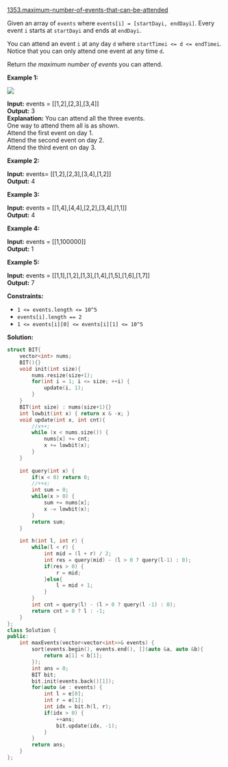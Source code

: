 [1353.maximum-number-of-events-that-can-be-attended](https://leetcode.com/problems/maximum-number-of-events-that-can-be-attended/)  

Given an array of `events` where `events[i] = [startDayi, endDayi]`. Every event `i` starts at `startDayi` and ends at `endDayi`.

You can attend an event `i` at any day `d` where `startTimei <= d <= endTimei`. Notice that you can only attend one event at any time `d`.

Return _the maximum number of events_ you can attend.

**Example 1:**

![](https://assets.leetcode.com/uploads/2020/02/05/e1.png)

  
**Input:** events = \[\[1,2\],\[2,3\],\[3,4\]\]  
**Output:** 3  
**Explanation:** You can attend all the three events.  
One way to attend them all is as shown.  
Attend the first event on day 1.  
Attend the second event on day 2.  
Attend the third event on day 3.  

**Example 2:**

  
**Input:** events= \[\[1,2\],\[2,3\],\[3,4\],\[1,2\]\]  
**Output:** 4  

**Example 3:**

  
**Input:** events = \[\[1,4\],\[4,4\],\[2,2\],\[3,4\],\[1,1\]\]  
**Output:** 4  

**Example 4:**

  
**Input:** events = \[\[1,100000\]\]  
**Output:** 1  

**Example 5:**

  
**Input:** events = \[\[1,1\],\[1,2\],\[1,3\],\[1,4\],\[1,5\],\[1,6\],\[1,7\]\]  
**Output:** 7  

**Constraints:**

*   `1 <= events.length <= 10^5`
*   `events[i].length == 2`
*   `1 <= events[i][0] <= events[i][1] <= 10^5`  



**Solution:**  

```cpp
struct BIT{
    vector<int> nums;
    BIT(){}
    void init(int size){
        nums.resize(size+1);
        for(int i = 1; i <= size; ++i) {
            update(i, 1);
        }
    }
    BIT(int size) : nums(size+1){}
    int lowbit(int x) { return x & -x; }
    void update(int x, int cnt){
        //x++;
        while (x < nums.size()) {
            nums[x] += cnt;
            x += lowbit(x);
        }
    }
    
    int query(int x) {
        if(x < 0) return 0;
        //++x;
        int sum = 0;
        while(x > 0) {
            sum += nums[x];
            x -= lowbit(x);
        }
        return sum;
    }
    
    int h(int l, int r) {
        while(l < r) {
            int mid = (l + r) / 2;
            int res = query(mid) - (l > 0 ? query(l-1) : 0);
            if(res > 0) {
                r = mid;
            }else{
                l = mid + 1;
            }
        }
        int cnt = query(l) - (l > 0 ? query(l -1) : 0);
        return cnt > 0 ? l : -1;
    }
};
class Solution {
public:
    int maxEvents(vector<vector<int>>& events) {
        sort(events.begin(), events.end(), [](auto &a, auto &b){
            return a[1] < b[1];
        });
        int ans = 0;
        BIT bit;
        bit.init(events.back()[1]);
        for(auto &e : events) {
            int l = e[0];
            int r = e[1];
            int idx = bit.h(l, r);
            if(idx > 0) {
                ++ans;
                bit.update(idx, -1);
            }
        }
        return ans;
    }
};
```
      